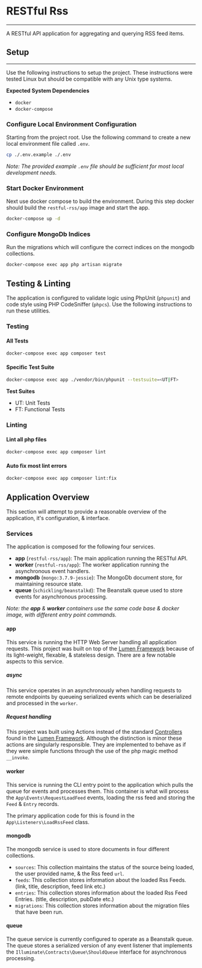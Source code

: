 # RESTful Rss

---

A RESTful API application for aggregating and querying RSS feed items.

## Setup

---

Use the following instructions to setup the project.
These instructions were tested Linux but should be compatible with any Unix type systems.

**Expected System Dependencies**

* `docker`
* `docker-compose`

### Configure Local Environment Configuration

Starting from the project root.
Use the following command to create a new local environment file called `.env`.

```bash
cp ./.env.example ./.env
```

_Note: The provided example `.env` file should be sufficient for most local development needs._

### Start Docker Environment

Next use docker compose to build the environment.
During this step docker should build the `restful-rss/app` image and start the app.

```bash
docker-compose up -d
```

### Configure MongoDb Indices

Run the migrations which will configure the correct indices on the mongodb collections.

```bash
docker-compose exec app php artisan migrate
```

## Testing & Linting

The application is configured to validate logic using PhpUnit (`phpunit`) and code style using PHP CodeSniffer (`phpcs`).
Use the following instructions to run these utilities.

### Testing

#### All Tests
```bash
docker-compose exec app composer test
```

#### Specific Test Suite
```bash
docker-compose exec app ./vendor/bin/phpunit --testsuite=<UT|FT>
```

**Test Suites**

* UT: Unit Tests
* FT: Functional Tests

### Linting

#### Lint all php files
```bash
docker-compose exec app composer lint
```

#### Auto fix most lint errors
```bash
docker-compose exec app composer lint:fix
```

## Application Overview

This section will attempt to provide a reasonable overview of the application, it's configuration, & interface.

### Services

The application is composed for the following four services.

* **app** (`restful-rss/app`): The main application running the RESTful API.
* **worker** (`restful-rss/app`): The worker application running the asynchronous event handlers.
* **mongodb** (`mongo:3.7.9-jessie`): The MongoDb document store, for maintaining resource state.
* **queue** (`schickling/beanstalkd`): The Beanstalk queue used to store events for asynchronous processing.

_Note: the **app** & **worker** containers use the same code base & docker image, with different entry point commands._

#### app

This service is running the HTTP Web Server handling all application requests.
This project was built on top of the [Lumen Framework](https://lumen.laravel.com/) because of its light-weight, flexable, & stateless design.
There are a few notable aspects to this service.

##### async

This service operates in an asynchronously when handling requests to remote endpoints by queueing serialized events which can be deserialized and processed in the `worker`.

##### Request handling

This project was built using Actions instead of the standard [Controllers](https://lumen.laravel.com/docs/5.6/controllers) found in the [Lumen Framework](https://lumen.laravel.com/).
Although the distinction is minor these actions are singularly responsible.
They are implemented to behave as if they were simple functions through the use of the php magic method `__invoke`.

#### worker

This service is running the CLI entry point to the application which pulls the queue for events and processes them.
This container is what will process the `App\Events\RequestLoadFeed` events, loading the rss feed and storing the `Feed` & `Entry` records.

The primary application code for this is found in the `App\Listeners\LoadRssFeed` class.

#### mongodb

The mongodb service is used to store documents in four different collections.

* `sources`: This collection maintains the status of the source being loaded, the user provided name, & the Rss feed `url`.
* `feeds`: This collection stores information about the loaded Rss Feeds. (link, title, description, feed link etc.)
* `entries`: This collection stores information about the loaded Rss Feed Entries. (title, description, pubDate etc.)
* `migrations`: This collection stores information about the migration files that have been run.

#### queue

The queue service is currently configured to operate as a Beanstalk queue.
The queue stores a serialized version of any event listener that implements the `Illuminate\Contracts\Queue\ShouldQueue` interface for asynchronous processing.
